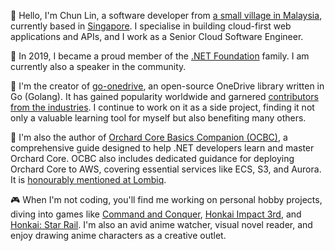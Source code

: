 👋 Hello, I'm Chun Lin, a software developer from [a small village in Malaysia](https://goo.gl/maps/s2ymn2tsZ26bJgMV6), currently based in [Singapore](https://goo.gl/maps/LcMv21JdsCcnkCCr7?coh=178573&entry=tt). I specialise in building cloud-first web applications and APIs, and I work as a Senior Cloud Software Engineer.

🎤 In 2019, I became a proud member of the [.NET Foundation](https://dotnetfoundation.org/community/speakers/goh-chun-lin) family. I am currently also a speaker in the community.

🚀 I'm the creator of [go-onedrive](https://github.com/goh-chunlin/go-onedrive), an open-source OneDrive library written in Go (Golang). It has gained popularity worldwide and garnered [contributors from the industries](https://github.com/goh-chunlin/go-onedrive/graphs/contributors). I continue to work on it as a side project, finding it not only a valuable learning tool for myself but also benefiting many others.

🌟 I'm also the author of [Orchard Core Basics Companion (OCBC)](https://gcl.gitbook.io/orchard-core-basics-companion-ocbc), a comprehensive guide designed to help .NET developers learn and master Orchard Core. OCBC also includes dedicated guidance for deploying Orchard Core to AWS, covering essential services like ECS, S3, and Aurora. It is [honourably mentioned at Lombiq](https://orcharddojo.net/blog/permission-based-menu-visibility-orchard-core-basics-companion-this-week-in-orchard-31-01-2025).

🎮 When I'm not coding, you'll find me working on personal hobby projects, diving into games like [Command and Conquer](https://www.ea.com/en-gb/games/command-and-conquer/command-and-conquer-3-tiberium-wars), [Honkai Impact 3rd](https://honkaiimpact3.mihoyo.com/global/en-us/home), and [Honkai: Star Rail](https://hsr.hoyoverse.com/en-us/). I'm also an avid anime watcher, visual novel reader, and enjoy drawing anime characters as a creative outlet.
